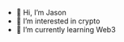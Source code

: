 - 👋 Hi, I’m Jason
- 👀 I’m interested in crypto
- 🌱 I’m currently learning Web3

<!---

Jason5951/Jason5951 is a ✨ special ✨ repository because its `README.md` (this file) appears on your GitHub profile.
You can click the Preview link to take a look at your changes.

--->

